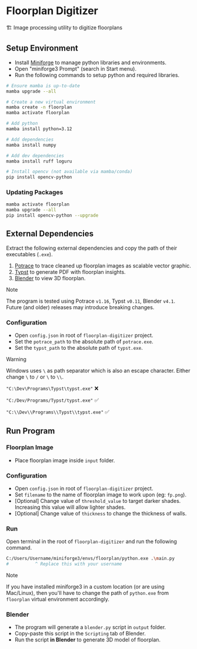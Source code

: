 # Floorplan Digitizer
🏗️ Image processing utility to digitize floorplans

## Setup Environment
- Install [Miniforge](https://github.com/conda-forge/miniforge?tab=readme-ov-file#miniforge3) to manage python libraries and environments.
- Open "miniforge3 Prompt" (search in Start menu).
- Run the following commands to setup python and required libraries.

```sh
# Ensure mamba is up-to-date
mamba upgrade --all

# Create a new virtual environment
mamba create -n floorplan
mamba activate floorplan

# Add python
mamba install python=3.12

# Add dependencies
mamba install numpy

# Add dev dependencies
mamba install ruff loguru

# Install opencv (not available via mamba/conda)
pip install opencv-python
```

### Updating Packages
```sh
mamba activate floorplan
mamba upgrade --all
pip install opencv-python --upgrade
```

## External Dependencies
Extract the following external dependencies and copy the path of their executables (`.exe`).

1. [Potrace](https://potrace.sourceforge.net/#downloading) to trace cleaned up floorplan images as scalable vector graphic.
2. [Typst](https://github.com/typst/typst/releases/latest) to generate PDF with floorplan insights.
3. [Blender](https://www.blender.org/download/) to view 3D floorplan.

> [!NOTE]
> The program is tested using Potrace `v1.16`, Typst `v0.11`, Blender `v4.1`. Future (and older) releases may introduce breaking changes.

### Configuration
- Open `config.json` in root of `floorplan-digitizer` project.
- Set the `potrace_path` to the absolute path of `potrace.exe`.
- Set the `typst_path` to the absolute path of `typst.exe`.

> [!WARNING]
> Windows uses `\` as path separator which is also an escape character. Either change `\` to `/` or `\` to `\\`.
>
> `"C:\Dev\Programs\Typst\typst.exe"` ❌
>
> `"C:/Dev/Programs/Typst/typst.exe"` ✅
>
> `"C:\\Dev\\Programs\\Typst\\typst.exe"` ✅

## Run Program
### Floorplan Image
- Place floorplan image inside `input` folder.

### Configuration
- Open `config.json` in root of `floorplan-digitizer` project.
- Set `filename` to the name of floorplan image to work upon (eg: `fp.png`).
- [Optional] Change value of `threshold_value` to target darker shades. Increasing this value will allow lighter shades.
- [Optional] Change value of `thickness` to change the thickness of walls.

### Run
Open terminal in the root of `floorplan-digitizer` and run the following command.
```sh
C:/Users/Username/miniforge3/envs/floorplan/python.exe .\main.py
#          ^ Replace this with your username
```

> [!NOTE]
> If you have installed miniforge3 in a custom location (or are using Mac/Linux), then you'll have to change the path of `python.exe` from `floorplan` virtual environment accordingly.

### Blender
- The program will generate a `blender.py` script in `output` folder.
- Copy-paste this script in the `Scripting` tab of Blender.
- Run the script **in Blender** to generate 3D model of floorplan.
